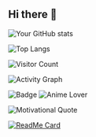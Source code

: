 ## Hi there 👋

<!--
**Mahdi732/Mahdi732** is a ✨ _special_ ✨ repository because its `README.md` (this file) appears on your GitHub profile.

Here are some ideas to get you started:

- 🔭 I’m currently working on ...
- 🌱 I’m currently learning ...
- 👯 I’m looking to collaborate on ...
- 🤔 I’m looking for help with ...
- 💬 Ask me about ...
- 📫 How to reach me: ...
- 😄 Pronouns: ...
- ⚡ Fun fact: ...
-->

![Your GitHub stats](https://github-readme-stats.vercel.app/api?username=Mahdi732&show_icons=true&theme=radical)


![Top Langs](https://github-readme-stats.vercel.app/api/top-langs/?username=Mahdi732&layout=compact&theme=radical)


![Visitor Count](https://komarev.com/ghpvc/?username=Mahdi732&color=blue)

![Activity Graph](https://github-readme-activity-graph.cyclic.app/graph?username=Mahdi732&theme=react-dark)


![Badge](https://img.shields.io/badge/Programming-Python-blue)
![Anime Lover](https://img.shields.io/badge/Anime-Attack_on_Titan-red)


![Motivational Quote](https://quotes-github-readme.vercel.app/api?type=horizontal&theme=radical)

[![ReadMe Card](https://github-readme-stats.vercel.app/api/pin/?Mahdi732&repo=Luxury_V2&theme=radical)](https://github.com/your_username/repository_name)

